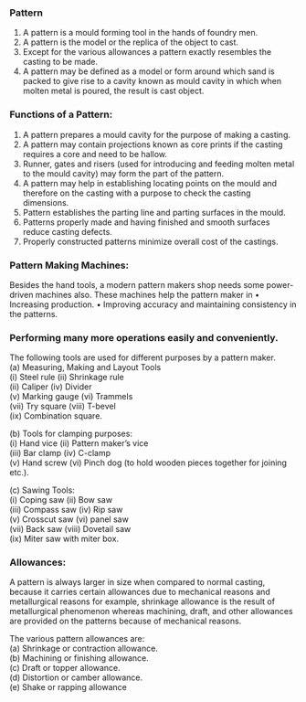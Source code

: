 ### Pattern
1.	A pattern is a mould forming tool in the hands of foundry men. 
2.	A pattern is the model or the replica of the object to cast. 
3.	Except for the various allowances a pattern exactly resembles the casting to be made. 
4.	A pattern may be defined as a model or form around which sand is packed to give rise to a cavity known as mould cavity in which when molten metal is poured, the result is cast object.

### Functions of a Pattern: 
1.	A pattern prepares a mould cavity for the purpose of making a casting.
2.	A pattern may contain projections known as core prints if the casting requires a core and need to be hallow.
3.	Runner, gates and risers (used for introducing and feeding molten metal to the mould cavity) may form the part of the pattern. 
4.	A pattern may help in establishing locating points on the mould and therefore on the casting with a purpose to check the casting dimensions. 
5.	Pattern establishes the parting line and parting surfaces in the mould. 
6.	Patterns properly made and having finished and smooth surfaces reduce casting defects.  
7.	Properly constructed patterns minimize overall cost of the castings.

### Pattern Making Machines: 
Besides the hand tools, a modern pattern makers shop needs some power-driven machines also. These machines help the pattern maker in 
• Increasing production. 
• Improving accuracy and maintaining consistency in the patterns.

### Performing many more operations easily and conveniently.
The following tools are used for different purposes by a pattern maker.<br>
(a) Measuring, Making and Layout Tools<br>
(i) Steel rule 			(ii) Shrinkage rule<br>
(ii) Caliper 			(iv) Divider<br>
(v) Marking gauge 		(vi) Trammels<br>
(vii) Try square 		(viii) T-bevel<br>
(ix) Combination square.

(b) Tools for clamping purposes:<br>
(i) Hand vice (ii) Pattern maker’s vice<br>
(iii) Bar clamp (iv) C-clamp<br>
(v) Hand screw	(vi) Pinch dog (to hold wooden pieces together for joining etc.).

(c) Sawing Tools:<br>
(i) Coping saw (ii) Bow saw<br>
(iii) Compass saw (iv) Rip saw<br>
(v) Crosscut saw (vi) panel saw<br>
(vii) Back saw (viii) Dovetail saw<br>
(ix) Miter saw with miter box.

### Allowances:
A pattern is always larger in size when compared to normal casting, because it carries 
certain allowances due to mechanical reasons and metallurgical reasons for example, 
shrinkage allowance is the result of metallurgical phenomenon whereas machining, 
draft, and other allowances are provided on the patterns because of mechanical reasons.

The various pattern allowances are:<br>
(a) Shrinkage or contraction allowance.<br>
(b) Machining or finishing allowance.<br>
(c) Draft or topper allowance.<br>
(d) Distortion or camber allowance.<br>
(e) Shake or rapping allowance
